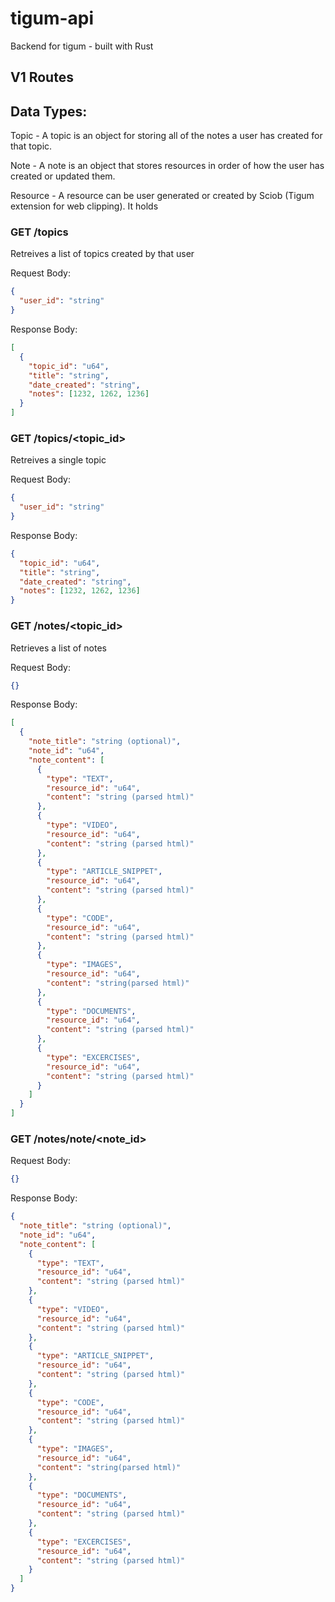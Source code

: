 # tigum-api

Backend for tigum - built with Rust

## V1 Routes

## Data Types:

Topic - A topic is an object for storing all of the notes a user has created for that topic.

Note - A note is an object that stores resources in order of how the user has created or updated them.

Resource - A resource can be user generated or created by Sciob (Tigum extension for web clipping). It holds

### GET /topics

Retreives a list of topics created by that user

Request Body:

```json
{
  "user_id": "string"
}
```

Response Body:

```json
[
  {
    "topic_id": "u64",
    "title": "string",
    "date_created": "string",
    "notes": [1232, 1262, 1236]
  }
]
```

### GET /topics/<topic_id>

Retreives a single topic

Request Body:

```json
{
  "user_id": "string"
}
```

Response Body:

```json
{
  "topic_id": "u64",
  "title": "string",
  "date_created": "string",
  "notes": [1232, 1262, 1236]
}
```

### GET /notes/<topic_id>

Retrieves a list of notes

Request Body:

```json
{}
```

Response Body:

```json
[
  {
    "note_title": "string (optional)",
    "note_id": "u64",
    "note_content": [
      {
        "type": "TEXT",
        "resource_id": "u64",
        "content": "string (parsed html)"
      },
      {
        "type": "VIDEO",
        "resource_id": "u64",
        "content": "string (parsed html)"
      },
      {
        "type": "ARTICLE_SNIPPET",
        "resource_id": "u64",
        "content": "string (parsed html)"
      },
      {
        "type": "CODE",
        "resource_id": "u64",
        "content": "string (parsed html)"
      },
      {
        "type": "IMAGES",
        "resource_id": "u64",
        "content": "string(parsed html)"
      },
      {
        "type": "DOCUMENTS",
        "resource_id": "u64",
        "content": "string (parsed html)"
      },
      {
        "type": "EXCERCISES",
        "resource_id": "u64",
        "content": "string (parsed html)"
      }
    ]
  }
]
```

### GET /notes/note/<note_id>

Request Body:

```json
{}
```

Response Body:

```json
{
  "note_title": "string (optional)",
  "note_id": "u64",
  "note_content": [
    {
      "type": "TEXT",
      "resource_id": "u64",
      "content": "string (parsed html)"
    },
    {
      "type": "VIDEO",
      "resource_id": "u64",
      "content": "string (parsed html)"
    },
    {
      "type": "ARTICLE_SNIPPET",
      "resource_id": "u64",
      "content": "string (parsed html)"
    },
    {
      "type": "CODE",
      "resource_id": "u64",
      "content": "string (parsed html)"
    },
    {
      "type": "IMAGES",
      "resource_id": "u64",
      "content": "string(parsed html)"
    },
    {
      "type": "DOCUMENTS",
      "resource_id": "u64",
      "content": "string (parsed html)"
    },
    {
      "type": "EXCERCISES",
      "resource_id": "u64",
      "content": "string (parsed html)"
    }
  ]
}
```
